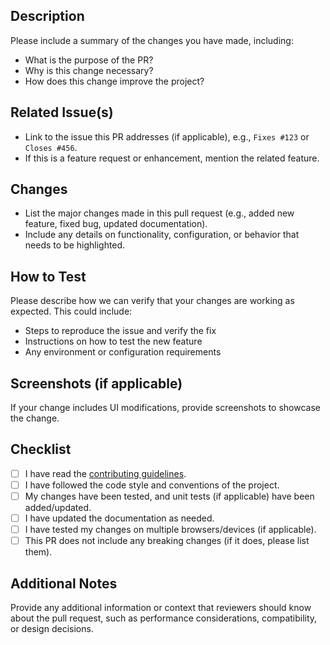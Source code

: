 ## Description

Please include a summary of the changes you have made, including:

- What is the purpose of the PR?
- Why is this change necessary?
- How does this change improve the project?

## Related Issue(s)

- Link to the issue this PR addresses (if applicable), e.g., `Fixes #123` or `Closes #456`.
- If this is a feature request or enhancement, mention the related feature.

## Changes

- List the major changes made in this pull request (e.g., added new feature, fixed bug, updated documentation).
- Include any details on functionality, configuration, or behavior that needs to be highlighted.

## How to Test

Please describe how we can verify that your changes are working as expected. This could include:

- Steps to reproduce the issue and verify the fix
- Instructions on how to test the new feature
- Any environment or configuration requirements

## Screenshots (if applicable)

If your change includes UI modifications, provide screenshots to showcase the change.

## Checklist

- [ ] I have read the [contributing guidelines](CONTRIBUTING.md).
- [ ] I have followed the code style and conventions of the project.
- [ ] My changes have been tested, and unit tests (if applicable) have been added/updated.
- [ ] I have updated the documentation as needed.
- [ ] I have tested my changes on multiple browsers/devices (if applicable).
- [ ] This PR does not include any breaking changes (if it does, please list them).

## Additional Notes

Provide any additional information or context that reviewers should know about the pull request, such as performance considerations, compatibility, or design decisions.
